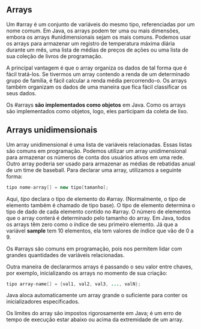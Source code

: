 ## Arrays
Um #array é um conjunto de variáveis do mesmo tipo, referenciadas por um nome comum. Em Java, os arrays podem ter uma ou mais dimensões, embora os arrays #unidimensionais sejam os mais comuns. Podemos usar os arrays para armazenar um registro de temperatura máxima diária durante um mês, uma lista de médias de preços de ações ou uma lista de sua coleção de livros de programação.

A principal vantagem é que o array organiza os dados de tal forma que é fácil tratá-los. Se tivermos um array contendo a renda de um determinado grupo de família, é fácil calcular a renda média percorrendo-o. Os arrays também organizam os dados de uma maneira que fica fácil classificar os seus dados.

Os #arrays **são implementados como objetos** em Java. Como os arrays são implementados como objetos, logo, eles participam da coleta de lixo.

## Arrays unidimensionais
Um array unidimensional é uma lista de variáveis relacionadas. Essas listas são comuns em programação. Podemos utilizar um array unidimensional para armazenar os números de conta dos usuários ativos em uma rede. Outro array poderia ser usado para armazenar as médias de rebatidas anual de um time de baseball.
Para declarar uma array, utilizamos a seguinte forma:
```java
tipo nome-array[] = new tipo[tamanho];
```
 Aqui, *tipo* declara o tipo de elemento do #array. (Normalmente, o tipo de elemento também é chamado de tipo base). O tipo de elemento determina o tipo de dado de cada elemento contido no #array. O número de elementos que o array conterá é determinado pelo tamanho do array. 
Em Java, todos os arrays têm zero como o índice de seu primeiro elemento. Já que a variável **sample** tem 10 elementos, ela tem valores de índice que vão de 0 a 9. 

Os #arrays são comuns em programação, pois nos permitem lidar com grandes quantidades de variáveis relacionadas. 

Outra maneira de declararmos arrays é passando o seu valor entre chaves, por exemplo, inicializando os arrays no momento de sua criação:
```java
tipo array-name[] = {val1, val2, val3, ..., valN};
```
Java aloca automaticamente um array grande o suficiente para conter os inicializadores especificados. 

Os limites do array são impostos rigorosamente em Java; é um erro de tempo de execução estar abaixo ou acima da extremidade de um array. 
